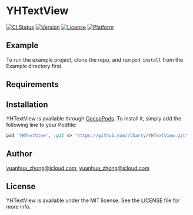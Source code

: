 # YHTextView

[![CI Status](https://img.shields.io/travis/yuanhua_zhong@icloud.com/YHTextView.svg?style=flat)](https://travis-ci.org/yuanhua_zhong@icloud.com/YHTextView)
[![Version](https://img.shields.io/cocoapods/v/YHTextView.svg?style=flat)](https://cocoapods.org/pods/YHTextView)
[![License](https://img.shields.io/cocoapods/l/YHTextView.svg?style=flat)](https://cocoapods.org/pods/YHTextView)
[![Platform](https://img.shields.io/cocoapods/p/YHTextView.svg?style=flat)](https://cocoapods.org/pods/YHTextView)

## Example

To run the example project, clone the repo, and run `pod install` from the Example directory first.

## Requirements

## Installation

YHTextView is available through [CocoaPods](https://cocoapods.org). To install
it, simply add the following line to your Podfile:

```ruby
pod 'YHTextView', :git => 'https://github.com/zlharry/YHTextView.git'
```

## Author

yuanhua_zhong@icloud.com, yuanhua_zhong@icloud.com

## License

YHTextView is available under the MIT license. See the LICENSE file for more info.
